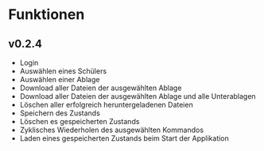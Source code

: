 # Funktionen

## v0.2.4

- Login
- Auswählen eines Schülers
- Auswählen einer Ablage
- Download aller Dateien der ausgewählten Ablage
- Download aller Dateien der ausgewählten Ablage und alle Unterablagen
- Löschen aller erfolgreich heruntergeladenen Dateien
- Speichern des Zustands
- Löschen es gespeicherten Zustands
- Zyklisches Wiederholen des ausgewählten Kommandos
- Laden eines gespeicherten Zustands beim Start der Applikation
